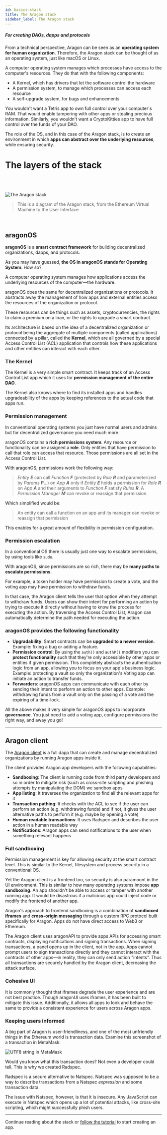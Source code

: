 ```yaml
---
id: basics-stack
title: The Aragon stack
sidebar_label: The Aragon stack
---
```


##### For creating DAOs, dapps and protocols

From a technical perspective, Aragon can be seen as an **operating system for human organization**.
Therefore, the Aragon stack can be thought of as an operating system, just like macOS or Linux.

A computer operating system manages which processes have access to the computer's resources. They do that with the following components:

- A Kernel, which has drivers that let the software control the hardware
- A permission system, to manage which processes can access each resource
- A self-upgrade system, for bugs and enhancements

You wouldn't want a Tetris app to own full control over your computer's RAM. That would enable tampering with other apps or stealing precious information. Similarly, you wouldn't want a CryptoKitties app to have full control over the funds of your DAO.

The role of the OS, and in this case of the Aragon stack, is to create an environment in which **apps can abstract over the underlying resources**, while ensuring security.

# The layers of the stack

<br><br><br>
![The Aragon stack](/docs/assets/basics/architecture.svg)
<br>

> This is a diagram of the Aragon stack, from the Ethereum Virtual Machine to the User Interface

<br>

## aragonOS

**aragonOS** is a **smart contract framework** for building decentralized organizations, dapps, and protocols.

As you may have guessed, **the OS in aragonOS stands for Operating System**. How so?

A computer operating system manages how applications access the underlying resources of the computer—the hardware.

aragonOS does the same for decentralized organizations or protocols. It abstracts away the management of how apps and external entities access the resources of the organization or protocol.

These resources can be things such as assets, cryptocurrencies, the rights to claim a premium on a loan, or the rights to upgrade a smart contract.

Its architecture is based on the idea of a decentralized organization or protocol being the aggregate of multiple components (called applications) connected by a pillar, called the **Kernel**, which are all governed by a special Access Control List (ACL) application that controls how these applications and other entities can interact with each other.

### The Kernel

The Kernel is a very simple smart contract. It keeps track of an Access Control List app which it uses for **permission management of the entire DAO**.

The Kernel also knows where to find its installed apps and handles upgradeability of the apps by keeping references to the actual code that apps run.

### Permission management

In conventional operating systems you just have normal users and admins but for decentralized governance you need much more.

aragonOS contains a **rich permissions system**. Any resource or functionality can be assigned a **role**. Only entities that have permission to call that role can access that resource. Those permissions are all set in the Access Control List.

With aragonOS, permissions work the following way:

> _Entity **E**_ can call _Function **F**_ (protected by _Role **R**_ and parameterized by _Params **P**_...) on _App **A**_ only if _Entity **E**_ holds a permission for _Role **R**_ on _App **A**_ and their arguments to _Function **F**_ satisfy _Rules **R**_. A _Permission Manager **M**_ can revoke or reassign that permission.

Which simplified would be:

> An entity can call a function on an app and its manager can revoke or reassign that permission

This enables for a great amount of flexibility in permission configuration.

### Permission escalation

In a conventional OS there is usually just one way to escalate permissions, by using tools like `sudo`.

With aragonOS, since permissions are so rich, there may be **many paths to escalate permissions**.

For example, a token holder may have permission to create a vote, and the voting app may have permission to withdraw funds.

In that case, the Aragon client tells the user that option when they attempt to withdraw funds. Users can show their intent for performing an action by trying to execute it directly without having to know the process for executing the action. By traversing the Access Control List, Aragon can automatically determine the path needed for executing the action.

### aragonOS provides the following functionality

- **Upgradability**: Smart contracts can be **upgraded to a newer version**. Example: fixing a bug or adding a feature.
- **Permission control**: By using the `auth()` and `authP()` modifiers you can **protect functionality** such that they're only accessible by other apps or entities if given permission. This completely abstracts the authentication logic from an app, allowing you to focus on your app's business logic. Example: protecting a vault so only the organization's Voting app can initiate an action to transfer funds.
- **Forwarders**: aragonOS apps can communicate with each other by sending their intent to perform an action to other apps. Example: withdrawing funds from a vault only on the passing of a vote and the expiring of a time-lock.

All the above makes it very simple for aragonOS apps to incorporate **governance**. You just need to add a voting app, configure permissions the right way, and away you go!

---

## Aragon client

The [Aragon client](https://github.com/aragon/aragon) is a full dapp that can create and manage decentralized organizations by running Aragon apps inside it.

The client provides Aragon app developers with the following capabilities:

- **Sandboxing**: The client is running code from third party developers and so in order to mitigate risk (such as cross-site scripting and phishing attempts by manipulating the DOM) we sandbox apps
- **App listing**: It traverses the organization to find all the relevant apps for it
- **Transaction pathing**: It checks with the ACL to see if the user can perform an action (e.g. withdrawing funds) and if not, it gives the user alternative paths to perform it (e.g. maybe by opening a vote)
- **Human readable transactions**: It uses Radspec and describes the user action in a human readable way
- **Notifications**: Aragon apps can send notifications to the user when something relevant happens

### Full sandboxing

Permission management is key for allowing security at the smart contract level. This is similar to the Kernel, filesystem and process security in a conventional OS.

Yet the Aragon client is a frontend too, so security is also paramount in the UI environment. This is similar to how many operating systems impose **app sandboxing**. An app shouldn't be able to access or tamper with another running app. It would be disastrous if a malicious app could inject code or modify the frontend of another app.

Aragon's approach to frontend sandboxing is a combination of **sandboxed iframes** and **cross-origin messaging** through a custom RPC protocol built specifically for Aragon. Apps do not have direct access to Web3 or Ethereum.

The Aragon client uses aragonAPI to provide apps APIs for accessing smart contracts, displaying notifications and signing transactions. When signing transactions, a panel opens up in the client, not in the app. Apps cannot prompt users to sign transactions directly and they cannot interact with the contracts of other apps—in reality, they can only send action "intents". Thus all transactions are securely handled by the Aragon client, decreasing the attack surface.

### Cohesive UI

It is commonly thought that iframes degrade the user experience and are not best practice. Though aragonUI uses iframes, it has been built to mitigate this issue. Additionally, it allows all apps to look and behave the same to provide a consistent experience for users across Aragon apps.

### Keeping users informed

A big part of Aragon is user-friendliness, and one of the most unfriendly things in the Ethereum world is transaction data. Examine this screenshot of a transaction in MetaMask:

![UTF8 string in MetaMask](/docs/assets/basics/metamask-sign-data.png)

Would you know what this transaction does? Not even a developer could tell. This is why we created Radspec.

Radspec is a secure alternative to Natspec. Natspec was supposed to be a way to describe transactions from a Natspec _expression_ and some transaction data.

The issue with Natspec, however, is that it is insecure. Any JavaScript can execute in Natspec which opens up a lot of potential attacks, like cross-site scripting, which might successfully phish users.

---

Continue reading about the stack or [follow the tutorial](/docs/tutorial.html) to start creating an app.
